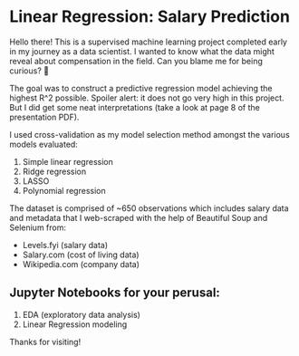 # Linear Regression: Salary Prediction
Hello there! This is a supervised machine learning project completed early in my journey as a data scientist. I wanted to know what the data might reveal about compensation in the field. Can you blame me for being curious? :monkey:

The goal was to construct a predictive regression model achieving the highest R^2 possible. Spoiler alert: it does not go very high in this project. But I did get some neat interpretations (take a look at page 8 of the presentation PDF). 

I used cross-validation as my model selection method amongst the various models evaluated:
1. Simple linear regression
2. Ridge regression
3. LASSO
4. Polynomial regression

The dataset is comprised of ~650 observations which includes salary data and metadata that I web-scraped with the help of Beautiful Soup and Selenium from:
* Levels.fyi (salary data)
* Salary.com (cost of living data)
* Wikipedia.com (company data)

## Jupyter Notebooks for your perusal:
1. EDA (exploratory data analysis)
2. Linear Regression modeling

Thanks for visiting!


